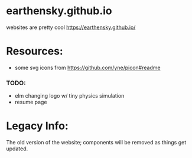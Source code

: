 # earthensky.github.io
websites are pretty cool https://earthensky.github.io/

# Resources:
- some svg icons from https://github.com/yne/picon#readme

### TODO: 
- elm changing logo w/ tiny physics simulation
- resume page

# Legacy Info:
The old version of the website; components will be removed as things get updated.
